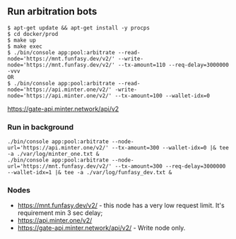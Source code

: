 ## Run arbitration bots

```
$ apt-get update && apt-get install -y procps
$ cd docker/prod
$ make up
$ make exec
$ ./bin/console app:pool:arbitrate --read-node='https://mnt.funfasy.dev/v2/' --write-node='https://mnt.funfasy.dev/v2/' --tx-amount=110 --req-delay=3000000 -vvv
OR
$ ./bin/console app:pool:arbitrate --read-node='https://api.minter.one/v2/' -write-node='https://api.minter.one/v2/' --tx-amount=100 --wallet-idx=0
```

https://gate-api.minter.network/api/v2

### Run in background

```
./bin/console app:pool:arbitrate --node-url='https://api.minter.one/v2/' --tx-amount=300 --wallet-idx=0 |& tee -a ./var/log/minter_one.txt &
./bin/console app:pool:arbitrate --node-url='https://mnt.funfasy.dev/v2/' --tx-amount=300 --req-delay=3000000 --wallet-idx=1 |& tee -a ./var/log/funfasy_dev.txt &

```

### Nodes

* https://mnt.funfasy.dev/v2/ - this node has a very low request limit. It's requirement min 3 sec delay;
* https://api.minter.one/v2/
* https://gate-api.minter.network/api/v2/ - Write node only.
